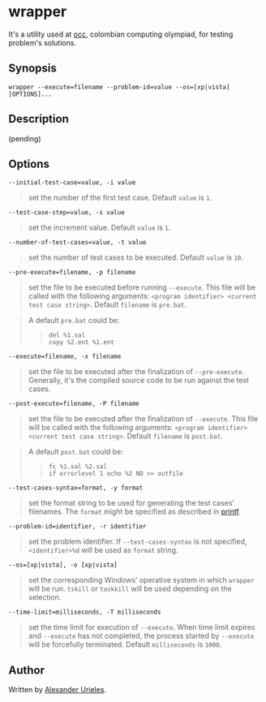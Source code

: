 # wrapper #

It's a utility used at [occ], colombian computing olympiad, for testing problem's solutions.

[occ]: http://olimpia.uan.edu.co/olimpiadas/public/frameset.jsp

## Synopsis ##

    wrapper --execute=filename --problem-id=value --os=[xp|vista] [OPTIONS]...

## Description ##

(pending)

## Options ##

    --initial-test-case=value, -i value
> set the number of the first test case. Default `value`  is `1`.

    --test-case-step=value, -s value
> set the increment value. Default `value` is `1`.

    --number-of-test-cases=value, -t value
> set the number of test cases to be executed. Default `value` is `10`.

    --pre-execute=filename, -p filename
> set the file to be executed before running `--execute`. This file will be called with the following arguments: `<program identifier> <current test case string>`. Default `filename` is `pre.bat`.

> A default `pre.bat` could be:
> >     del %1.sal
> >     copy %2.ent %1.ent

    --execute=filename, -x filename
> set the file to be executed after the finalization of `--pre-execute`. Generally, it's the compiled source code to be run against the test cases.

    --post-execute=filename, -P filename
> set the file to be executed after the finalization of `--execute`. This file will be called with the following arguments: `<program identifier> <current test case string>`. Default `filename` is `post.bat`.

> A default `post.bat` could be:
> >     fc %1.sal %2.sal
> >     if errorlevel 1 echo %2 NO >> outfile

    --test-cases-syntax=format, -y format
> set the format string to be used for generating the test cases' filenames. The `format` might be specified as described in [printf].

[printf]: http://www.cppreference.com/wiki/c/io/printf

    --problem-id=identifier, -r identifier
> set the problem identifier. If `--test-cases-syntax` is not specified, `<identifier>%d` will be used as `format` string.

    --os=[xp|vista], -o [xp|vista]
> set the corresponding Windows' operative system in which `wrapper` will be run. `tskill` or `taskkill` will be used depending on the selection.

    --time-limit=milliseconds, -T milliseconds
> set the time limit for execution of `--execute`. When time limit expires and `--execute` has not completed, the process started by `--execute` will be forcefully terminated. Default `milliseconds` is `1000`.

## Author ##

Written by [Alexander Urieles][aeurielesn].

[aeurielesn]: http://github.com/aeurielesn
